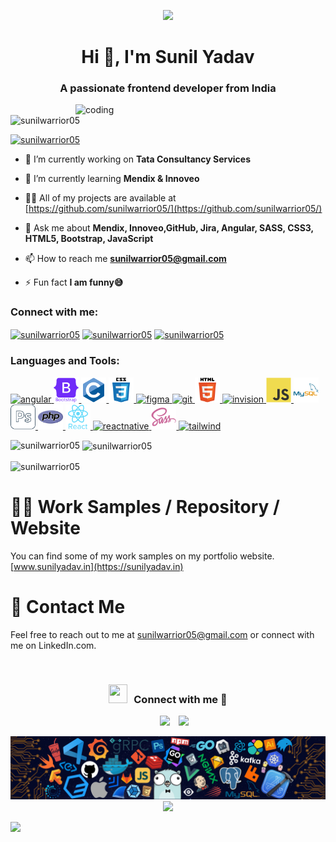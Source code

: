 <p align="center">
  <img src="https://github.com/thompsonemerson/thompsonemerson/raw/master/cover-thompson.png" height="210"/>
</p>
<h1 align="center">Hi 👋, I'm Sunil Yadav</h1>
<h3 align="center">A passionate frontend developer from India</h3>
<img align="right" alt="coding" width="400" src="https://user-images.githubusercontent.com/55389276/140866485-8fb1c876-9a8f-4d6a-98dc-08c4981eaf70.gif">

<p align="left"> <img src="https://komarev.com/ghpvc/?username=sunilwarrior05&label=Profile%20views&color=0e75b6&style=flat" alt="sunilwarrior05" /> </p>

<p align="left"> <a href="https://twitter.com/sunilwarrior05" target="blank"><img src="https://img.shields.io/twitter/follow/sunilwarrior05?logo=twitter&style=for-the-badge" alt="sunilwarrior05" /></a> </p>

- 🔭 I’m currently working on **Tata Consultancy Services**

- 🌱 I’m currently learning **Mendix & Innoveo**

- 👨‍💻 All of my projects are available at [https://github.com/sunilwarrior05/](https://github.com/sunilwarrior05/)

- 💬 Ask me about **Mendix, Innoveo,GitHub, Jira, Angular, SASS, CSS3, HTML5, Bootstrap, JavaScript**

- 📫 How to reach me **sunilwarrior05@gmail.com**

- ⚡ Fun fact **I am funny😅**

<h3 align="left">Connect with me:</h3>
<p align="left">
<a href="https://twitter.com/sunilwarrior05" target="blank"><img align="center" src="https://raw.githubusercontent.com/rahuldkjain/github-profile-readme-generator/master/src/images/icons/Social/twitter.svg" alt="sunilwarrior05" height="30" width="40" /></a>
<a href="https://linkedin.com/in/sunilwarrior05" target="blank"><img align="center" src="https://raw.githubusercontent.com/rahuldkjain/github-profile-readme-generator/master/src/images/icons/Social/linked-in-alt.svg" alt="sunilwarrior05" height="30" width="40" /></a>
<a href="https://www.youtube.com/c/sunilwarrior05" target="blank"><img align="center" src="https://raw.githubusercontent.com/rahuldkjain/github-profile-readme-generator/master/src/images/icons/Social/youtube.svg" alt="sunilwarrior05" height="30" width="40" /></a>
</p>

<h3 align="left">Languages and Tools:</h3>
<p align="left"> <a href="https://angular.io" target="_blank" rel="noreferrer"> <img src="https://angular.io/assets/images/logos/angular/angular.svg" alt="angular" width="40" height="40"/> </a> <a href="https://getbootstrap.com" target="_blank" rel="noreferrer"> <img src="https://raw.githubusercontent.com/devicons/devicon/master/icons/bootstrap/bootstrap-plain-wordmark.svg" alt="bootstrap" width="40" height="40"/> </a> <a href="https://www.cprogramming.com/" target="_blank" rel="noreferrer"> <img src="https://raw.githubusercontent.com/devicons/devicon/master/icons/c/c-original.svg" alt="c" width="40" height="40"/> </a> <a href="https://www.w3schools.com/css/" target="_blank" rel="noreferrer"> <img src="https://raw.githubusercontent.com/devicons/devicon/master/icons/css3/css3-original-wordmark.svg" alt="css3" width="40" height="40"/> </a> <a href="https://www.figma.com/" target="_blank" rel="noreferrer"> <img src="https://www.vectorlogo.zone/logos/figma/figma-icon.svg" alt="figma" width="40" height="40"/> </a> <a href="https://git-scm.com/" target="_blank" rel="noreferrer"> <img src="https://www.vectorlogo.zone/logos/git-scm/git-scm-icon.svg" alt="git" width="40" height="40"/> </a> <a href="https://www.w3.org/html/" target="_blank" rel="noreferrer"> <img src="https://raw.githubusercontent.com/devicons/devicon/master/icons/html5/html5-original-wordmark.svg" alt="html5" width="40" height="40"/> </a> <a href="https://www.invisionapp.com/" target="_blank" rel="noreferrer"> <img src="https://www.vectorlogo.zone/logos/invisionapp/invisionapp-icon.svg" alt="invision" width="40" height="40"/> </a> <a href="https://developer.mozilla.org/en-US/docs/Web/JavaScript" target="_blank" rel="noreferrer"> <img src="https://raw.githubusercontent.com/devicons/devicon/master/icons/javascript/javascript-original.svg" alt="javascript" width="40" height="40"/> </a> <a href="https://www.mysql.com/" target="_blank" rel="noreferrer"> <img src="https://raw.githubusercontent.com/devicons/devicon/master/icons/mysql/mysql-original-wordmark.svg" alt="mysql" width="40" height="40"/> </a> <a href="https://www.photoshop.com/en" target="_blank" rel="noreferrer"> <img src="https://raw.githubusercontent.com/devicons/devicon/master/icons/photoshop/photoshop-line.svg" alt="photoshop" width="40" height="40"/> </a> <a href="https://www.php.net" target="_blank" rel="noreferrer"> <img src="https://raw.githubusercontent.com/devicons/devicon/master/icons/php/php-original.svg" alt="php" width="40" height="40"/> </a> <a href="https://reactjs.org/" target="_blank" rel="noreferrer"> <img src="https://raw.githubusercontent.com/devicons/devicon/master/icons/react/react-original-wordmark.svg" alt="react" width="40" height="40"/> </a> <a href="https://reactnative.dev/" target="_blank" rel="noreferrer"> <img src="https://reactnative.dev/img/header_logo.svg" alt="reactnative" width="40" height="40"/> </a> <a href="https://sass-lang.com" target="_blank" rel="noreferrer"> <img src="https://raw.githubusercontent.com/devicons/devicon/master/icons/sass/sass-original.svg" alt="sass" width="40" height="40"/> </a> <a href="https://tailwindcss.com/" target="_blank" rel="noreferrer"> <img src="https://www.vectorlogo.zone/logos/tailwindcss/tailwindcss-icon.svg" alt="tailwind" width="40" height="40"/> </a> </p>

<p><img align="left" src="https://github-readme-stats.vercel.app/api/top-langs?username=sunilwarrior05&show_icons=true&locale=en&layout=compact" alt="sunilwarrior05" /></p>

<p>&nbsp;<img align="center" src="https://github-readme-stats.vercel.app/api?username=sunilwarrior05&show_icons=true&locale=en" alt="sunilwarrior05" /></p>

<p><img align="center" src="https://github-readme-streak-stats.herokuapp.com/?user=sunilwarrior05&" alt="sunilwarrior05" /></p>

# 👨‍💼 Work Samples / Repository / Website

You can find some of my work samples on my portfolio website.
<br/>
[www.sunilyadav.in](https://sunilyadav.in)

# 📧 Contact Me

Feel free to reach out to me at sunilwarrior05@gmail.com or connect with me on LinkedIn.com.

<br/>
<h3 align="center" > <img src="https://media.giphy.com/media/iY8CRBdQXODJSCERIr/giphy.gif" width="30" height="30" style="margin-right: 10px;">Connect with me 🤝 </h3>

<p align="center">

 <div align="center"  class="icons-social" style="margin-left: 10px;">
        <a style="margin-left: 10px;"  target="_blank" href="https://www.linkedin.com/in/sunilwarrior05/">
			<img src="https://img.icons8.com/doodle/40/000000/linkedin--v2.png"></a>
            <a style="margin-left: 10px;"  target="_blank" href="https://www.youtube.com/c/sunilwarrior05">
                <img src="https://raw.githubusercontent.com/rahuldkjain/github-profile-readme-generator/master/src/images/icons/Social/youtube.svg"></a>
      </div>

</p>

 <p align="center">
  <img src="https://raw.githubusercontent.com/KevinPatel04/KevinPatel04/master/header.png">
  <img src="#">
  </p>
  
  ![](https://komarev.com/ghpvc/?username=sunilyadav&color=ff69b4&label=🍨_Nice_To_Meet_U!_You+are+my+visitor+No.)

